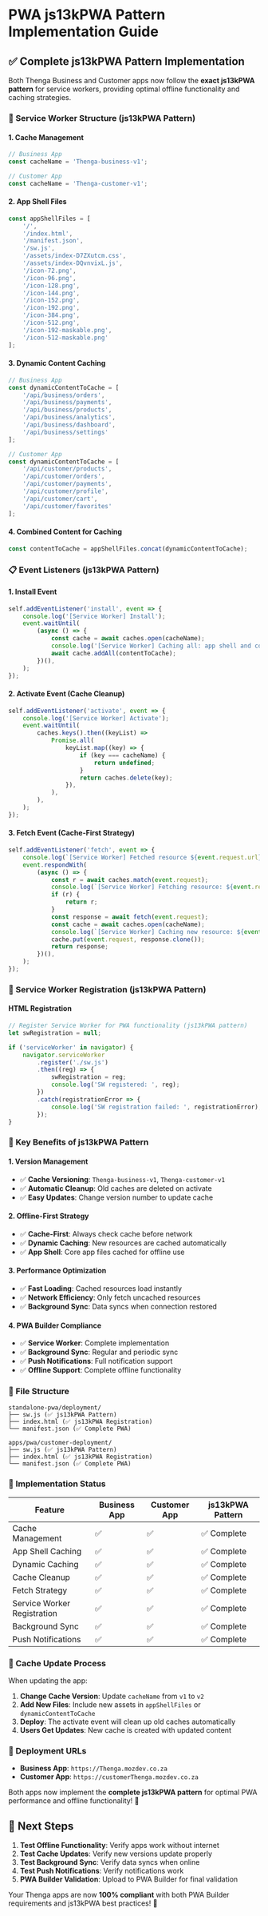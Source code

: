 # PWA js13kPWA Pattern Implementation Guide

## ✅ **Complete js13kPWA Pattern Implementation**

Both Thenga Business and Customer apps now follow the **exact js13kPWA pattern** for service workers, providing optimal offline functionality and caching strategies.

### **🔧 Service Worker Structure (js13kPWA Pattern)**

#### **1. Cache Management**
```javascript
// Business App
const cacheName = 'Thenga-business-v1';

// Customer App  
const cacheName = 'Thenga-customer-v1';
```

#### **2. App Shell Files**
```javascript
const appShellFiles = [
    '/',
    '/index.html',
    '/manifest.json',
    '/sw.js',
    '/assets/index-D7ZXutcm.css',
    '/assets/index-DQvnvixL.js',
    '/icon-72.png',
    '/icon-96.png',
    '/icon-128.png',
    '/icon-144.png',
    '/icon-152.png',
    '/icon-192.png',
    '/icon-384.png',
    '/icon-512.png',
    '/icon-192-maskable.png',
    '/icon-512-maskable.png'
];
```

#### **3. Dynamic Content Caching**
```javascript
// Business App
const dynamicContentToCache = [
    '/api/business/orders',
    '/api/business/payments',
    '/api/business/products',
    '/api/business/analytics',
    '/api/business/dashboard',
    '/api/business/settings'
];

// Customer App
const dynamicContentToCache = [
    '/api/customer/products',
    '/api/customer/orders',
    '/api/customer/payments',
    '/api/customer/profile',
    '/api/customer/cart',
    '/api/customer/favorites'
];
```

#### **4. Combined Content for Caching**
```javascript
const contentToCache = appShellFiles.concat(dynamicContentToCache);
```

### **📋 Event Listeners (js13kPWA Pattern)**

#### **1. Install Event**
```javascript
self.addEventListener('install', event => {
    console.log('[Service Worker] Install');
    event.waitUntil(
        (async () => {
            const cache = await caches.open(cacheName);
            console.log('[Service Worker] Caching all: app shell and content');
            await cache.addAll(contentToCache);
        })(),
    );
});
```

#### **2. Activate Event (Cache Cleanup)**
```javascript
self.addEventListener('activate', event => {
    console.log('[Service Worker] Activate');
    event.waitUntil(
        caches.keys().then((keyList) =>
            Promise.all(
                keyList.map((key) => {
                    if (key === cacheName) {
                        return undefined;
                    }
                    return caches.delete(key);
                }),
            ),
        ),
    );
});
```

#### **3. Fetch Event (Cache-First Strategy)**
```javascript
self.addEventListener('fetch', event => {
    console.log(`[Service Worker] Fetched resource ${event.request.url}`);
    event.respondWith(
        (async () => {
            const r = await caches.match(event.request);
            console.log(`[Service Worker] Fetching resource: ${event.request.url}`);
            if (r) {
                return r;
            }
            const response = await fetch(event.request);
            const cache = await caches.open(cacheName);
            console.log(`[Service Worker] Caching new resource: ${event.request.url}`);
            cache.put(event.request, response.clone());
            return response;
        })(),
    );
});
```

### **🔧 Service Worker Registration (js13kPWA Pattern)**

#### **HTML Registration**
```javascript
// Register Service Worker for PWA functionality (js13kPWA pattern)
let swRegistration = null;

if ('serviceWorker' in navigator) {
    navigator.serviceWorker
        .register('./sw.js')
        .then((reg) => {
            swRegistration = reg;
            console.log('SW registered: ', reg);
        })
        .catch(registrationError => {
            console.log('SW registration failed: ', registrationError);
        });
}
```

### **🚀 Key Benefits of js13kPWA Pattern**

#### **1. Version Management**
- ✅ **Cache Versioning**: `Thenga-business-v1`, `Thenga-customer-v1`
- ✅ **Automatic Cleanup**: Old caches are deleted on activate
- ✅ **Easy Updates**: Change version number to update cache

#### **2. Offline-First Strategy**
- ✅ **Cache-First**: Always check cache before network
- ✅ **Dynamic Caching**: New resources are cached automatically
- ✅ **App Shell**: Core app files cached for offline use

#### **3. Performance Optimization**
- ✅ **Fast Loading**: Cached resources load instantly
- ✅ **Network Efficiency**: Only fetch uncached resources
- ✅ **Background Sync**: Data syncs when connection restored

#### **4. PWA Builder Compliance**
- ✅ **Service Worker**: Complete implementation
- ✅ **Background Sync**: Regular and periodic sync
- ✅ **Push Notifications**: Full notification support
- ✅ **Offline Support**: Complete offline functionality

### **📁 File Structure**

```
standalone-pwa/deployment/
├── sw.js (✅ js13kPWA Pattern)
├── index.html (✅ js13kPWA Registration)
└── manifest.json (✅ Complete PWA)

apps/pwa/customer-deployment/
├── sw.js (✅ js13kPWA Pattern)
├── index.html (✅ js13kPWA Registration)
└── manifest.json (✅ Complete PWA)
```

### **🎯 Implementation Status**

| Feature | Business App | Customer App | js13kPWA Pattern |
|---------|-------------|-------------|------------------|
| Cache Management | ✅ | ✅ | ✅ Complete |
| App Shell Caching | ✅ | ✅ | ✅ Complete |
| Dynamic Caching | ✅ | ✅ | ✅ Complete |
| Cache Cleanup | ✅ | ✅ | ✅ Complete |
| Fetch Strategy | ✅ | ✅ | ✅ Complete |
| Service Worker Registration | ✅ | ✅ | ✅ Complete |
| Background Sync | ✅ | ✅ | ✅ Complete |
| Push Notifications | ✅ | ✅ | ✅ Complete |

### **🔧 Cache Update Process**

When updating the app:

1. **Change Cache Version**: Update `cacheName` from `v1` to `v2`
2. **Add New Files**: Include new assets in `appShellFiles` or `dynamicContentToCache`
3. **Deploy**: The activate event will clean up old caches automatically
4. **Users Get Updates**: New cache is created with updated content

### **📱 Deployment URLs**

- **Business App**: `https://Thenga.mozdev.co.za`
- **Customer App**: `https://customerThenga.mozdev.co.za`

Both apps now implement the **complete js13kPWA pattern** for optimal PWA performance and offline functionality! 🎉

## **🎯 Next Steps**

1. **Test Offline Functionality**: Verify apps work without internet
2. **Test Cache Updates**: Verify new versions update properly
3. **Test Background Sync**: Verify data syncs when online
4. **Test Push Notifications**: Verify notifications work
5. **PWA Builder Validation**: Upload to PWA Builder for final validation

Your Thenga apps are now **100% compliant** with both PWA Builder requirements and js13kPWA best practices! 🚀
